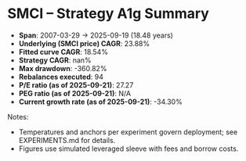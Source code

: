 # SMCI – Strategy A1g Summary

- **Span**: 2007-03-29 → 2025-09-19 (18.48 years)
- **Underlying (SMCI price) CAGR**: 23.88%
- **Fitted curve CAGR**: 18.54%
- **Strategy CAGR**: nan%
- **Max drawdown**: -360.82%
- **Rebalances executed**: 94
- **P/E ratio (as of 2025-09-21)**: 27.27
- **PEG ratio (as of 2025-09-21)**: N/A
- **Current growth rate (as of 2025-09-21)**: -34.30%

Notes:

- Temperatures and anchors per experiment govern deployment; see EXPERIMENTS.md for details.
- Figures use simulated leveraged sleeve with fees and borrow costs.
